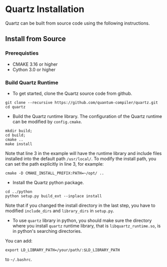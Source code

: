 # Quartz Installation

Quartz can be built from source code using the following instructions.

## Install from Source

### Prerequisties

* CMAKE 3.16 or higher
* Cython 3.0 or higher

### Build Quartz Runtime

* To get started, clone the Quartz source code from github.
```
git clone --recursive https://github.com/quantum-compiler/quartz.git
cd quartz
```

* Build the Quartz runtime library. The configuration of the Quartz runtime can be modified by `config.cmake`. 
```
mkdir build; 
cd build; 
cmake ..
make install
```

Note that line 3 in the example will have the runtime library and include files installed into the default path `/usr/local/`. To modify the install path, you can set the path explicitly in line 3, for example:

```
cmake -D CMAKE_INSTALL_PREFIX:PATH=~/opt/ ..
```


* Install the Quartz python package.

```
cd ../python
python setup.py build_ext --inplace install
```

Note that if you changed the install directory in the last step, you have to modified `include_dirs` and `library_dirs` in `setup.py`.

* To use `quartz` library in python, you should make sure the directory where you install `quartz` runtime library, that is `libquartz_runtime.so`, is in python's searching directories. 

You can add:

```
export LD_LIBRARY_PATH=/your/path/:$LD_LIBRARY_PATH
```

to `~/.bashrc`.
